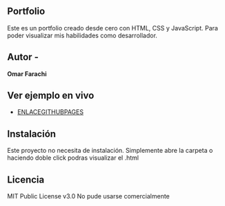 ## Portfolio

Este es un portfolio creado desde cero con HTML, CSS y JavaScript. Para poder visualizar mis habilidades como desarrollador.

## Autor -
**Omar Farachi**

## Ver ejemplo en vivo
- [ENLACEGITHUBPAGES](ENLACEGITHUBPAGES)

## Instalación
  Este proyecto no necesita de instalación. Simplemente abre la carpeta o haciendo doble click podras visualizar el .html

## Licencia
  MIT Public License v3.0
  No pude usarse comercialmente
